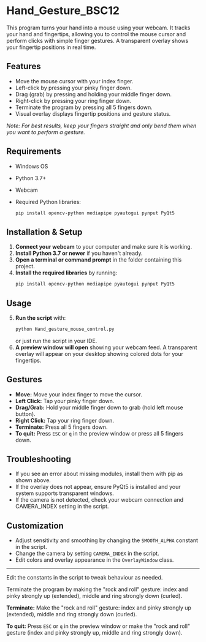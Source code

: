 # Hand_Gesture_BSC12

This program turns your hand into a mouse using your webcam. 
It tracks your hand and fingertips, allowing you to control the mouse cursor and perform clicks with simple finger gestures. 
A transparent overlay shows your fingertip positions in real time.

## Features
- Move the mouse cursor with your index finger.
- Left-click by pressing your pinky finger down.
- Drag (grab) by pressing and holding your middle finger down.
- Right-click by pressing your ring finger down.
- Terminate the program by pressing all 5 fingers down.
- Visual overlay displays fingertip positions and gesture status.

*Note: For best results, keep your fingers straight and only bend them when you want to perform a gesture.*

## Requirements
- Windows OS
- Python 3.7+
- Webcam
- Required Python libraries:

  ```sh
  pip install opencv-python mediapipe pyautogui pynput PyQt5
  ```

## Installation & Setup
1. **Connect your webcam** to your computer and make sure it is working.
2. **Install Python 3.7 or newer** if you haven't already.
3. **Open a terminal or command prompt** in the folder containing this project.
4. **Install the required libraries** by running:
   ```sh
   pip install opencv-python mediapipe pyautogui pynput PyQt5
   ```

## Usage
5. **Run the script** with:
   ```sh
   python Hand_gesture_mouse_control.py
   ```
   or just run the script in your IDE.
6. **A preview window will open** showing your webcam feed. A transparent overlay will appear on your desktop showing colored dots for your fingertips.

## Gestures
- **Move:** Move your index finger to move the cursor.
- **Left Click:** Tap your pinky finger down.
- **Drag/Grab:** Hold your middle finger down to grab (hold left mouse button).
- **Right Click:** Tap your ring finger down.
- **Terminate:** Press all 5 fingers down.
- **To quit:** Press `ESC` or `q` in the preview window or press all 5 fingers down.

## Troubleshooting
- If you see an error about missing modules, install them with pip as shown above.
- If the overlay does not appear, ensure PyQt5 is installed and your system supports transparent windows.
- If the camera is not detected, check your webcam connection and CAMERA_INDEX setting in the script.

## Customization
- Adjust sensitivity and smoothing by changing the `SMOOTH_ALPHA` constant in the script.
- Change the camera by setting `CAMERA_INDEX` in the script.
- Edit colors and overlay appearance in the `OverlayWindow` class.

---

Edit the constants in the script to tweak behaviour as needed. 

Terminate the program by making the "rock and roll" gesture: index and pinky strongly up (extended), middle and ring strongly down (curled).

**Terminate:** Make the "rock and roll" gesture: index and pinky strongly up (extended), middle and ring strongly down (curled).

**To quit:** Press `ESC` or `q` in the preview window or make the "rock and roll" gesture (index and pinky strongly up, middle and ring strongly down). 

